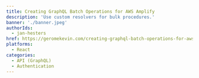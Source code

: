 ```yaml
---
title: Creating GraphQL Batch Operations for AWS Amplify
description: 'Use custom resolvers for bulk procedures.'
banner: './banner.jpeg'
authorIds:
  - jan-hesters
href: https://geromekevin.com/creating-graphql-batch-operations-for-aws-amplify/
platforms:
  - React
categories:
  - API (GraphQL)
  - Authentication
---
```

